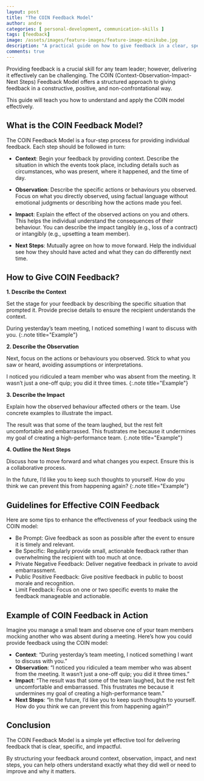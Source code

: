```yaml
---
layout: post
title: "The COIN Feedback Model"
author: andre
categories: [ personal-development, communication-skills ]
tags: [feedback]
image: /assets/images/feature-images/feature-image-minikube.jpg
description: "A practical guide on how to give feedback in a clear, specific, and impactful manner using the COIN Model."
comments: true
---
```


Providing feedback is a crucial skill for any team leader; however, delivering it effectively can be challenging. The 
COIN (Context-Observation-Impact-Next Steps) Feedback Model offers a structured approach to giving feedback in a 
constructive, positive, and non-confrontational way.

This guide will teach you how to understand and apply the COIN model effectively.

## What is the COIN Feedback Model?
The COIN Feedback Model is a four-step process for providing individual feedback. Each step should be followed in turn:

- **Context**: Begin your feedback by providing context. 
Describe the situation in which the events took place, including details such as circumstances, who was present, where it happened, and the time of day.

- **Observation**: Describe the specific actions or behaviours you observed.
Focus on what you directly observed, using factual language without emotional judgments or describing how the actions made you feel.

- **Impact**: Explain the effect of the observed actions on you and others.
This helps the individual understand the consequences of their behaviour. You can describe the impact tangibly (e.g., loss of a contract) or intangibly (e.g., upsetting a team member).

- **Next Steps**: Mutually agree on how to move forward.
Help the individual see how they should have acted and what they can do differently next time.

## How to Give COIN Feedback?
**1. Describe the Context**

Set the stage for your feedback by describing the specific situation that prompted it. Provide precise details to 
ensure the recipient understands the context.

During yesterday’s team meeting, I noticed something I want to discuss with you.
{:.note title="Example"}

**2. Describe the Observation**

Next, focus on the actions or behaviours you observed. Stick to what you saw or heard, avoiding assumptions or interpretations.

I noticed you ridiculed a team member who was absent from the meeting. It wasn’t just a one-off quip; you did it three times.
{:.note title="Example"}

**3. Describe the Impact**

Explain how the observed behaviour affected others or the team. Use concrete examples to illustrate the impact.

The result was that some of the team laughed, but the rest felt uncomfortable and embarrassed. This frustrates me because it undermines my goal of creating a high-performance team.
{:.note title="Example"}

**4. Outline the Next Steps**

Discuss how to move forward and what changes you expect. Ensure this is a collaborative process.

In the future, I’d like you to keep such thoughts to yourself. How do you think we can prevent this from happening again?
{:.note title="Example"}

## Guidelines for Effective COIN Feedback
Here are some tips to enhance the effectiveness of your feedback using the COIN model:

- Be Prompt: Give feedback as soon as possible after the event to ensure it is timely and relevant.
- Be Specific: Regularly provide small, actionable feedback rather than overwhelming the recipient with too much at once.
- Private Negative Feedback: Deliver negative feedback in private to avoid embarrassment.
- Public Positive Feedback: Give positive feedback in public to boost morale and recognition.
- Limit Feedback: Focus on one or two specific events to make the feedback manageable and actionable.

## Example of COIN Feedback in Action
Imagine you manage a small team and observe one of your team members mocking another who was absent during a meeting. Here’s how you could provide feedback using the COIN model:

- **Context**: “During yesterday’s team meeting, I noticed something I want to discuss with you.”
- **Observation**: “I noticed you ridiculed a team member who was absent from the meeting. It wasn’t just a one-off quip; you did it three times.”
- **Impact**: “The result was that some of the team laughed, but the rest felt uncomfortable and embarrassed. This frustrates me because it undermines my goal of creating a high-performance team.”
- **Next Steps**: “In the future, I’d like you to keep such thoughts to yourself. How do you think we can prevent this from happening again?”

## Conclusion
The COIN Feedback Model is a simple yet effective tool for delivering feedback that is clear, specific, and impactful.

By structuring your feedback around context, observation, impact, and next steps, you can help others understand exactly what they did well or need to improve and why it matters.
